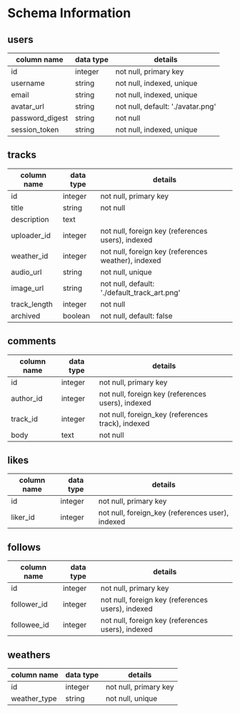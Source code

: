 # Schema Information

## users
column name     | data type | details
----------------|-----------|-----------------------
id              | integer   | not null, primary key
username        | string    | not null, indexed, unique
email           | string    | not null, indexed, unique
avatar_url      | string    | not null, default: './avatar.png'
password_digest | string    | not null
session_token   | string    | not null, indexed, unique

## tracks
column name | data type | details
------------|-----------|-----------------------
id          | integer   | not null, primary key
title       | string    | not null
description | text      |
uploader_id | integer   | not null, foreign key (references users), indexed
weather_id  | integer   | not null, foreign key (references weather), indexed
audio_url   | string    | not null, unique
image_url   | string    | not null, default: './default_track_art.png'
track_length| integer   | not null
archived    | boolean   | not null, default: false

## comments
column name | data type | details
------------|-----------|-----------------------
id          | integer   | not null, primary key
author_id   | integer   | not null, foreign key (references users), indexed
track_id    | integer   | not null, foreign_key (references track), indexed
body        | text      | not null

## likes
column name | data type | details
------------|-----------|-----------------------
id          | integer   | not null, primary key
liker_id    | integer   | not null, foreign_key (references user), indexed

## follows
column name | data type | details
------------|-----------|-----------------------
id          | integer   | not null, primary key
follower_id | integer   | not null, foreign key (references users), indexed
followee_id | integer   | not null, foreign key (references users), indexed

## weathers
column name | data type | details
------------|-----------|-----------------------
id          | integer   | not null, primary key
weather_type| string    | not null, unique
